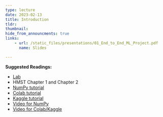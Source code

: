 ```yaml
---
type: lecture
date: 2023-02-13
title: Introduction
tldr: 
thumbnail: 
hide_from_announcments: true
links: 
    - url: /static_files/presentations/01_End_to_End_ML_Project.pdf
      name: Slides

---
```

**Suggested Readings:**
- [Lab](https://github.com/phonchi/nsysu-math608/blob/master/static_files/presentations/01_end_to_end_machine_learning_project.ipynb)
- HMST Chapter 1 and Chapter 2
- [NumPy tutorial](/nsysu-math608/static_files/presentations/NumPy_tutorial.ipynb)
- [Colab tutorial](/nsysu-math608/static_files/presentations/Colab_tutorial.ipynb)
- [Kaggle tutorial](/nsysu-math608/static_files/presentations/kaggle-explore.ipynb)
- [Video for NumPy](https://www.youtube.com/watch?v=FdOXitfYshw&list=PLHNZtBNWQ-87x20x0lTo26AJiCOUJ8YqP&index=1)
- [Video for Colab/Kaggle](https://www.youtube.com/playlist?list=PLHNZtBNWQ-85w9-qNWualJZrtojRNXqkE)


